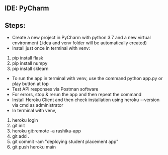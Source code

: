 ## IDE: PyCharm
## Steps:
* Create a new project in PyCharm with python 3.7 and a new virtual environment (.idea and venv folder will be automatically created)
* Install just once in terminal with venv:
1. pip install flask
2. pip install numpy
3. pip install sklearn
* To run the app in terminal with venv, use the command python app.py or play button at top
* Test API responses via Postman software
* For errors, stop & rerun the app and then repeat the command
* Install Heroku Client and then check installation using heroku --version via cmd as administrator
* In terminal with venv,
1. heroku login
2. git init
3. heroku git:remote -a rashika-app
4. git add .
5. git commit -am "deploying student placement app"
6. git push heroku main

